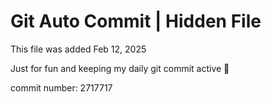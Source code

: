 # Git Auto Commit | Hidden File

This file was added Feb 12, 2025

Just for fun and keeping my daily git commit active 🤪

commit number: 2717717
